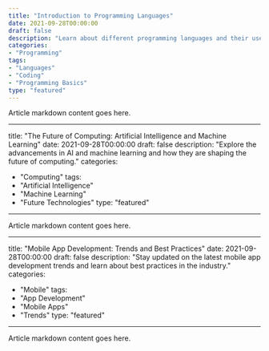 ```yaml
---
title: "Introduction to Programming Languages"
date: 2021-09-28T00:00:00
draft: false
description: "Learn about different programming languages and their uses."
categories: 
- "Programming"
tags:
- "Languages"
- "Coding"
- "Programming Basics"
type: "featured"
---
```

Article markdown content goes here.

---
title: "The Future of Computing: Artificial Intelligence and Machine Learning"
date: 2021-09-28T00:00:00
draft: false
description: "Explore the advancements in AI and machine learning and how they are shaping the future of computing."
categories:
- "Computing"
tags:
- "Artificial Intelligence"
- "Machine Learning"
- "Future Technologies"
type: "featured"
---
Article markdown content goes here.

---
title: "Mobile App Development: Trends and Best Practices"
date: 2021-09-28T00:00:00
draft: false
description: "Stay updated on the latest mobile app development trends and learn about best practices in the industry."
categories:
- "Mobile"
tags:
- "App Development"
- "Mobile Apps"
- "Trends"
type: "featured"
---
Article markdown content goes here.
